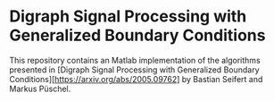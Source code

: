 # Digraph Signal Processing with Generalized Boundary Conditions

This repository contains an Matlab implementation of the algorithms presented in
[Digraph Signal Processing with Generalized Boundary Conditions][https://arxiv.org/abs/2005.09762]
by Bastian Seifert and Markus Püschel.
